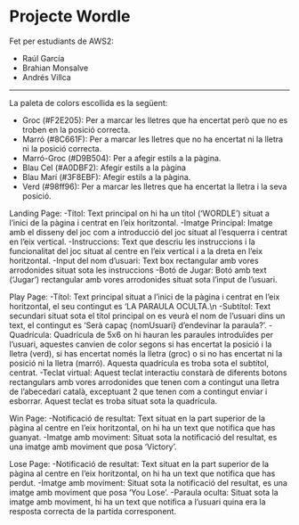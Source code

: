 # Projecte Wordle
Fet per estudiants de AWS2:
- Raúl García
- Brahian Monsalve
- Andrés Villca
-----------------------------------------------------------------------------------------------------------------------------------------------------------------------

La paleta de colors escollida es la següent:
-	Groc (#F2E205): Per a marcar les lletres que ha encertat però que no es troben en la posició correcta.
-	Marró (#8C661F): Per a marcar les lletres que no ha encertat ni la lletra ni la posició correcta.
-	Marró-Groc (#D9B504): Per a afegir estils a la pàgina.
-	Blau Cel (#A0DBF2): Afegir estils a la pàgina
-	Blau Marí (#3F8EBF): Afegir estils a la pàgina.
-	Verd (#98ff96): Per a marcar les lletres que ha encertat la lletra i la seva posició.

Landing Page: 
-Títol: Text principal on hi ha un títol (‘WORDLE’) situat a l’inici de la pàgina i centrat en l’eix horitzontal.
-Imatge Principal: Imatge amb el disseny del joc com a introducció del joc situat al l’esquerra i centrat en l’eix vertical.
-Instruccions: Text que descriu les instruccions i la funcionalitat del joc situat al centre en l’eix vertical i a la dreta en l’eix horitzontal.
-Input del nom d’usuari: Text box rectangular amb vores arrodonides situat sota les instruccions
-Botó de Jugar: Botó amb text (‘Jugar’) rectangular amb vores arrodonides situat sota l’input de l’usuari.


Play Page:
-Títol: Text principal situat a l’inici de la pàgina i centrat en l’eix horitzontal, el seu contingut es ‘LA PARAULA OCULTA.\n
-Subtítol: Text secundari situat sota el títol principal on es veurà el nom de l’usuari dins un text, el contingut es ‘Serà capaç {nomUsuari} d’endevinar la paraula?’.
-Quadrícula: Quadrícula de 5x6 on hi hauran les paraules introduïdes per l’usuari, aquestes canvien de color segons si has encertat la posició i la lletra (verd), si has encertat només la lletra (groc) o si no has encertat ni la posició ni la lletra (marró). Aquesta quadrícula es troba sota el subtítol, centrat.
-Teclat virtual: Aquest teclat interactiu constarà de diferents botons rectangulars amb vores arrodonides que tenen com a contingut una lletra de l’abecedari català, exceptuant 2 que tenen com a contingut enviar i esborrar. Aquest teclat es troba situat sota la quadrícula.

Win Page:
-Notificació de resultat: Text situat en la part superior de la pàgina al centre en l’eix horitzontal, on hi ha un text que notifica que has guanyat.
-Imatge amb moviment: Situat sota la notificació del resultat, es una imatge amb moviment que posa ‘Victory’.

Lose Page:
-Notificació de resultat: Text situat en la part superior de la pàgina al centre en l’eix horitzontal, on hi ha un text que notifica que has perdut.
-Imatge amb moviment: Situat sota la notificació del resultat, es una imatge amb moviment que posa ‘You Lose’.
-Paraula oculta: Situat sota la imatge amb moviment, hi ha un text que notifica a l’usuari quina era la resposta correcta de la partida corresponent.


